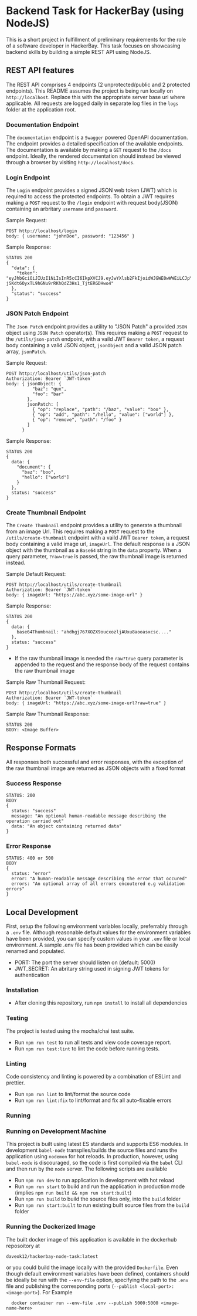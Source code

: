# Backend Task for HackerBay (using NodeJS)

This is a short project in fulfillment of preliminary requirements for the role of a software developer in HackerBay. This task focuses on showcasing backend skills by building a simple REST API using NodeJS.

## REST API features

The REST API comprises 4 endpoints (2 unprotected/public and 2 protected endpoints). This README assumes the project is being run locally on `http://localhost`. Replace this with the appropriate server base url where applicable. All requests are logged daily in separate log files in the `logs` folder at the application root.

### Documentation Endpoint

The `documentation` endpoint is a `Swagger` powered OpenAPI documentation. The endpoint provides a detailed specification of the available endpoints. The documentation is available by making a `GET` request to the `/docs` endpoint. Ideally, the rendered documentation should instead be viewed through a browser by visiting `http://localhost/docs`.

### Login Endpoint

The `Login` endpoint provides a signed JSON web token (JWT) which is required to access the protected endpoints. To obtain a JWT requires making a `POST` request to the `/login` endpoint with request body(JSON) containing an arbritary `username` and `password`.

Sample Request:

```
POST http://localhost/login
body: { username: "johnDoe", password: "123456" }
```

Sample Response:

```
STATUS 200
{
  "data": {
    "token": "eyJhbGciOiJIUzI1NiIsInR5cCI6IkpXVCJ9.eyJwYXlsb2FkIjoidWJGWE0wWWEiLCJpYXQiOjE2MTIzOTE0ODIsImV4cCI6MTYxMjQ3Nzg4Mn0.W_-jSKdt6OyxTL9hGNu9rRKhQdZ3Hs1_TjtERGDHwo4"
  },
  "status": "success"
}
```

### JSON Patch Endpoint

The `Json Patch` endpoint provides a utility to "JSON Patch" a provided `JSON` object using `JSON Patch` operator(s). This requires making a `POST` request to the `/utils/json-patch` endpoint, with a vaild JWT `Bearer token`, a request body containing a valid JSON object, `jsonObject` and a valid JSON patch array, `jsonPatch`.

Sample Request:

```
POST http://localhost/utils/json-patch
Authorization: Bearer `JWT-token`
body: { jsonObject: {
          "baz": "qux",
          "foo": "bar"
        },
        jsonPatch: [
          { "op": "replace", "path": "/baz", "value": "boo" },
          { "op": "add", "path": "/hello", "value": ["world"] },
          { "op": "remove", "path": "/foo" }
        ]
      }
```

Sample Response:

```
STATUS 200
{
  data: {
    "document": {
      "baz": "boo",
      "hello": ["world"]
    }
  },
  status: "success"
}
```

### Create Thumbnail Endpoint

The `Create Thumbnail` endpoint provides a utility to generate a thumbnail from an image Url. This requires making a `POST` request to the `/utils/create-thumbnail` endpoint with a vaild JWT `Bearer token`, a request body containing a valid image url, `imageUrl`. The default response is a JSON object with the thumbnail as a `Base64` string in the `data` property. When a query parameter, `?raw=true` is passed, the raw thumbnail image is returned instead. 

Sample Default Request:

```
POST http://localhost/utils/create-thumbnail
Authorization: Bearer `JWT-token`
body: { imageUrl: "https://abc.xyz/some-image-url" }
```

Sample Response:

```
STATUS 200
{
  data: {
    base64Thumbnail: "ahdhgj767XOZX9oucxozljAUxu8aooasxcsc...."
  },
  status: "success"
}
```

- If the raw thumbnail image is needed the `raw?true` query parameter is appended to the request and the response body of the request contains the raw thumbnail image

Sample Raw Thumbnail Request:

```
POST http://localhost/utils/create-thumbnail
Authorization: Bearer `JWT-token`
body: { imageUrl: "https://abc.xyz/some-image-url?raw=true" }
```

Sample Raw Thumbnail Response:

```
STATUS 200
BODY: <Image Buffer>
```

## Response Formats

All responses both successful and error responses, with the exception of the raw thumbnail image are returned as JSON objects with a fixed format

### Success Response

```
STATUS: 200
BODY
{
  status: "success"
  message: "An optional human-readable message describing the operation carried out"
  data: "An object containing returned data"
}

```

### Error Response

```
STATUS: 400 or 500
BODY
{
  status: "error"
  error: "A human-readable message describing the error that occured"
  errors: "An optional array of all errors encoutered e.g validation errors"
}

```

## Local Development

First, setup the following environment variables locally, preferrably through a `.env` file. Although reasonable default values for the environment variables have been provided, you can specify custom values in your `.env` file or local environment. A sample .env file has been provided which can be easily renamed and populated.

- PORT: The port the server should listen on (default: 5000)
- JWT_SECRET: An abritary string used in signing JWT tokens for authentication

### Installation

- After cloning this repository, run `npm install` to install all dependencies
### Testing

The project is tested using the mocha/chai test suite. 
- Run `npm run test` to run all tests and view code coverage report.
- Run `npm run test:lint` to lint the code before running tests. 

### Linting

Code consistency and linting is powered by a combination of ESLint and prettier. 
- Run `npm run lint` to lint/format the source code
- Run `npm run lint:fix` to lint/format and fix all auto-fixable errors

### Running

### Running on Development Machine
This project is built using latest ES standards and supports ES6 modules. In development `babel-node` transpiles/builds the source files and runs the application using `nodemon` for hot reloads. In production, however, using `babel-node` is discouraged, so the code is first compiled via the `babel` CLI and then run by the `node` server. The following scripts are available
- Run `npm run dev` to run application in development with hot reload
- Run `npm run start` to build and run the application in production mode (implies `npm run build && npm run start:built`)
- Run `npm run build` to build the source files only, into the `build` folder
- Run `npm run start:built` to run existing built source files from the `build` folder

### Running the Dockerized Image

The built docker image of this application is available in the dockerhub reposoitory at 
```
daveok12/hackerbay-node-task:latest
``` 
or you could build the image locally with the provided `Dockerfile`. Even though default environment variables have been defined, containers should be ideally be run with the `--env-file` option, specifying the path to the `.env` file and publishing the corresponding ports (`--publish <local-port>:<image-port>`). For Example

```
  docker container run --env-file .env --publish 5000:5000 <image-name-here>
```